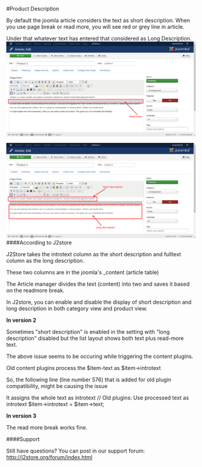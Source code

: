 #Product Description

By default the joomla article considers the text as short description. When you use page break or read more, you will see red or grey line in article.

Under that whatever text has entered that considered as Long Description.
![](assets/images/article_readmore.png)

![](assets/images/short_long_description.png)
####According to J2store

J2Store takes the introtext column as the short description and fulltext column as the long description.

These two columns are in the joomla's _content (article table)

The Article manager divides the text (content) into two and saves it based on the readmore break.

In J2store, you can enable and disable the display of short description and long description in both category view and product view.

**In version 2**

Sometimes "short description" is enabled in the setting with "long description" disabled but the list layout shows both text plus read-more text.

The above issue seems to be occuring while triggering the content plugins.

Old content plugins process the $item-text as $item->introtext

So, the following line (line number 576) that is added for old plugin compatibility, might be causing the issue

It assigns the whole text as introtext
// Old plugins: Use processed text as introtext
 $item->introtext = $item->text;
 
**In version 3**

The read more break works fine.

####Support

Still have questions? You can post in our support forum: http://j2store.org/forum/index.html